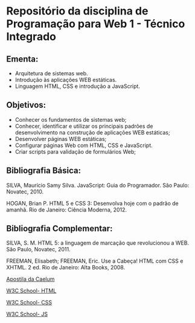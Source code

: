 # Repositório da disciplina de Programação para Web 1 - Técnico Integrado

## Ementa:
* Arquitetura de sistemas web. 
* Introdução às aplicações WEB estáticas. 
* Linguagem HTML, CSS e introdução a JavaScript.

## Objetivos:

* Conhecer os fundamentos de sistemas web;
* Conhecer, identificar e utilizar os principais padrões de desenvolvimento na construção de aplicações WEB estáticas;
* Desenvolver páginas WEB estáticas;
* Configurar páginas Web com HTML, CSS e JavaScript.
* Criar scripts para validação de formulários Web;

## Bibliografia Básica:

SILVA, Maurício Samy Silva. JavaScript: Guia do Programador. São Paulo: Novatec, 2010.

HOGAN, Brian P. HTML 5 e CSS 3: Desenvolva hoje com o padrão de amanhã. Rio de Janeiro: Ciência Moderna, 2012.

## Bibliografia Complementar:

SILVA, S. M. HTML 5: a linguagem de marcação que revolucionou a WEB. São Paulo, Novatec, 2011.

FREEMAN, Elisabeth; FREEMAN, Eric. Use a Cabeça! HTML com CSS e XHTML. 2 ed. Rio de Janeiro: Alta Books, 2008.

[Apostila da Caelum](https://www.caelum.com.br/apostila-html-css-javascript/)

[W3C School- HTML](https://www.w3schools.com/html/)

[W3C School- CSS](https://www.w3schools.com/css/)

[W3C School- JS](https://www.w3schools.com/js/)
